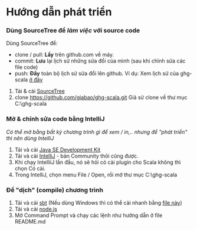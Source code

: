 # Hướng dẫn phát triển

### Dùng SourceTree để _làm việc_ với source code
Dùng SourceTree để:
+ clone / pull: **Lấy** trên github.com về máy.
+ commit: **Lưu** lại lịch sử những sửa đổi của mình (sau khi chỉnh sửa các file code)
+ push: **Đẩy** toàn bộ lịch sử sửa đổi lên github. Ví dụ: Xem lịch sử của ghg-scala [ở đây](https://github.com/giabao/ghg-scala/commits)

1. Tải & cài [SourceTree](https://www.sourcetreeapp.com/)
2. clone https://github.com/giabao/ghg-scala.git
Giả sử clone về thư mục C:\ghg-scala

### Mở & chỉnh sửa code bằng IntelliJ
_Có thể mở bằng bất kỳ chương trình gì để xem / in,.. nhưng để "phát triển" thì nên dùng IntelliJ_

1. Tải và cài [Java SE Development Kit](http://www.oracle.com/technetwork/java/javase/downloads/jdk8-downloads-2133151.html)
2. Tải và cài [IntelliJ](https://www.jetbrains.com/idea/download/) - bản Community thôi cũng được.
3. Khi chạy IntelliiJ lần đầu, nó sẽ hỏi có cài plugin cho Scala không thì chọn Có cài.
4. Trong IntelliJ, chọn menu File / Open, rồi mở thư mục C:\ghg-scala

### Để "dịch" (compile) chương trình
1. Tải và cài [sbt](http://www.scala-sbt.org/0.13/docs/Setup.html)
   (Nếu dùng Windows thì có thể cài nhanh bằng [file này](https://dl.bintray.com/sbt/native-packages/sbt/0.13.11/sbt-0.13.11.msi))
2. Tải và cài [node.js](https://nodejs.org/en/download/current/)
3. Mở Command Prompt và chạy các lệnh như hướng dẫn ở file README.md
